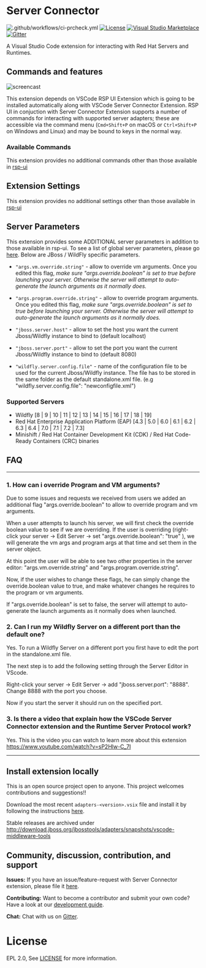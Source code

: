 # Server Connector

![.github/workflows/ci-prcheck.yml](https://img.shields.io/github/workflow/status/redhat-developer/vscode-server-connector/CI)
[![License](https://img.shields.io/badge/license-EPLv2.0-brightgreen.png)](https://github.com/redhat-developer/vscode-server-connector/blob/master/README.md)
[![Visual Studio Marketplace](https://vsmarketplacebadge.apphb.com/version/redhat.vscode-server-connector.png)](https://marketplace.visualstudio.com/items?itemName=redhat.vscode-server-connector)
[![Gitter](https://badges.gitter.im/redhat-developer/server-connector.png)](https://gitter.im/redhat-developer/server-connector?utm_source=badge&utm_medium=badge&utm_campaign=pr-badge)

A Visual Studio Code extension for interacting with Red Hat Servers and Runtimes.

## Commands and features

![ screencast ](https://raw.githubusercontent.com/redhat-developer/vscode-server-connector/master/screencast/vscode-server-connector.gif)

This extension depends on VSCode RSP UI Extension which is going to be installed automatically along with VSCode Server Connector Extension. RSP UI in conjuction with Server Connector Extension supports a number of commands for interacting with supported server adapters; these are accessible via the command menu (`Cmd+Shift+P` on macOS or `Ctrl+Shift+P` on Windows and Linux) and may be bound to keys in the normal way.

### Available Commands
   This extension provides no additional commands other than those available in [rsp-ui](https://github.com/redhat-developer/vscode-rsp-ui#available-commands)

## Extension Settings
   This extension provides no additional settings other than those available in [rsp-ui](https://github.com/redhat-developer/vscode-rsp-ui#extension-settings)

## Server Parameters
   This extension provides some ADDITIONAL server parameters in addition to those available in rsp-ui. To see a list of global server parameters, please go [here](https://github.com/redhat-developer/vscode-rsp-ui#server-parameters). Below are JBoss / WildFly specific parameters. 

   * `"args.vm.override.string"` - allow to override vm arguments. Once you edited this flag, *make sure "args.override.boolean" is set to true before launching your server. Otherwise the server will attempt to auto-generate the launch arguments as it normally does.*
   * `"args.program.override.string"` - allow to override program arguments. Once you edited this flag, *make sure "args.override.boolean" is set to true before launching your server. Otherwise the server will attempt to auto-generate the launch arguments as it normally does.*

   * `"jboss.server.host"` - allow to set the host you want the current Jboss/Wildfly instance to bind to (default localhost)
   * `"jboss.server.port"` - allow to set the port you want the current Jboss/Wildfly instance to bind to (default 8080)
   * `"wildfly.server.config.file"` - name of the configuration file to be used for the current Jboss/Wildfly instance. The file has to be stored in the same folder as the default standalone.xml file. (e.g "wildfly.server.config.file": "newconfigfile.xml")

### Supported Servers
   * Wildfly [8 | 9 | 10 | 11 | 12 | 13 | 14 | 15 | 16 | 17 | 18 | 19]
   * Red Hat Enterprise Application Platform (EAP) [4.3 | 5.0 | 6.0 | 6.1 | 6.2 | 6.3 | 6.4 | 7.0 | 7.1 | 7.2 | 7.3] 
   * Minishift / Red Hat Container Development Kit (CDK) / Red Hat Code-Ready Containers (CRC) binaries


## FAQ
---

### 1. How can i override Program and VM arguments?
Due to some issues and requests we received from users we added an additional flag "args.override.boolean" to allow to override program and vm arguments. 

When a user attempts to launch his server, we will first check the override boolean value to see if we are overriding. If the user is overriding (right-click your server -> Edit Server -> set "args.override.boolean": "true" ), we will generate the vm args and program args at that time and set them in the server object.

At this point the user will be able to see two other properties in the server editor: "args.vm.override.string" and "args.program.override.string".

Now, if the user wishes to change these flags, he can simply change the override.boolean value to true, and make whatever changes he requires to the program or vm arguments.

If "args.override.boolean" is set to false, the server will attempt to auto-generate the launch arguments as it normally does when launched.
   
### 2. Can I run my Wildfly Server on a different port than the default one?
Yes. To run a Wildfly Server on a different port you first have to edit the port in the standalone.xml file. 

The next step is to add the following setting through the Server Editor in VScode.

Right-click your server -> Edit Server -> add "jboss.server.port": "8888". Change 8888 with the port you choose.

Now if you start the server it should run on the specified port.

### 3. Is there a video that explain how the VSCode Server Connector extension and the Runtime Server Protocol work?
Yes. This is the video you can watch to learn more about this extension https://www.youtube.com/watch?v=sP2Hlw-C_7I

-----------------------------------------------------------------------------------------------------------
## Install extension locally
This is an open source project open to anyone. This project welcomes contributions and suggestions!!

Download the most recent `adapters-<version>.vsix` file and install it by following the instructions [here](https://code.visualstudio.com/docs/editor/extension-gallery#_install-from-a-vsix). 

Stable releases are archived under http://download.jboss.org/jbosstools/adapters/snapshots/vscode-middleware-tools

## Community, discussion, contribution, and support

**Issues:** If you have an issue/feature-request with Server Connector extension, please file it [here](https://github.com/redhat-developer/vscode-server-connector/issues).

**Contributing:** Want to become a contributor and submit your own code? Have a look at our [development guide](https://github.com/redhat-developer/vscode-server-connector/blob/master/CONTRIBUTING.md).

**Chat:** Chat with us on [Gitter](https://gitter.im/redhat-developer/server-connector).

License
=======
EPL 2.0, See [LICENSE](LICENSE) for more information.
